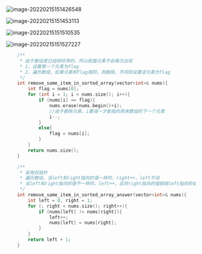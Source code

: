 ![image-20220215151426548](C:\Users\lenovo\AppData\Roaming\Typora\typora-user-images\image-20220215151426548.png)

![image-20220215151453113](C:\Users\lenovo\AppData\Roaming\Typora\typora-user-images\image-20220215151453113.png)

![image-20220215151510535](C:\Users\lenovo\AppData\Roaming\Typora\typora-user-images\image-20220215151510535.png)

![image-20220215151527227](C:\Users\lenovo\AppData\Roaming\Typora\typora-user-images\image-20220215151527227.png)



```cpp
	/**
     * 由于数组是已经排好序的，所以前面元素不会再次出现
     * 1、设置第一个元素为flag
     * 2、遍历数组，如果元素和flag相同，则删除。不同则设置该元素为flag
     */
    int remove_same_item_in_sorted_array(vector<int>& nums){
        int flag = nums[0];
        for (int i = 1; i < nums.size(); i++){
            if (nums[i] == flag){
                nums.erase(nums.begin()+i);
                //由于删除元素，i要减一才能指向原来数组的下一个元素
                i--;
            }
            else{
                flag = nums[i];
            }
        }
        return nums.size();
    }
```



```cpp
	/**
     * 采用双指针
     * 遍历数组，当left和right指向的值一样时，right++，left不动
     * 当left和right指向的值不一样时，left++，且将right指向的值赋给left指向的值
     */
    int remove_same_item_in_sorted_array_answer(vector<int>& nums){
        int left = 0, right = 1;
        for (; right < nums.size(); right++){
            if (nums[left] != nums[right]){
                left++;
                nums[left] = nums[right];
            }
        }
        return left + 1;
    }
```

